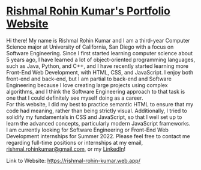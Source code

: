# [Rishmal Rohin Kumar's Portfolio Website](https://rishmal-rohin-kumar.web.app/)

Hi there! My name is Rishmal Rohin Kumar and I am a third-year Computer Science major at University of California, San Diego with a focus on Software Engineering. Since I first started learning computer science about 5 years ago, I have learned a lot of object-oriented programming languages, such as Java, Python, and C++, and I have recently started learning more Front-End Web Development, with HTML, CSS, and JavaScript. I enjoy both front-end and back-end, but I am partial to back-end and Software Engineering because I love creating large projects using complex algorithms, and I think the Software Engineering approach to that task is one that I could definitely see myself doing as a career.  
For this website, I did my best to practice semantic HTML to ensure that my code had meaning, rather than being strictly visual. Additionally, I tried to solidify my fundamentals in CSS and JavaScript, so that I well set up to learn the advanced concepts, particularly modern JavaScript frameworks.  
I am currently looking for Software Engineering or Front-End Web Development internships for Summer 2022. Please feel free to contact me regarding full-time positions or internships at my email, rishmal.rohinkumar@gmail.com, or my [LinkedIn](https://www.linkedin.com/in/rishmal-rohin-kumar/)!

Link to Website: https://rishmal-rohin-kumar.web.app/
